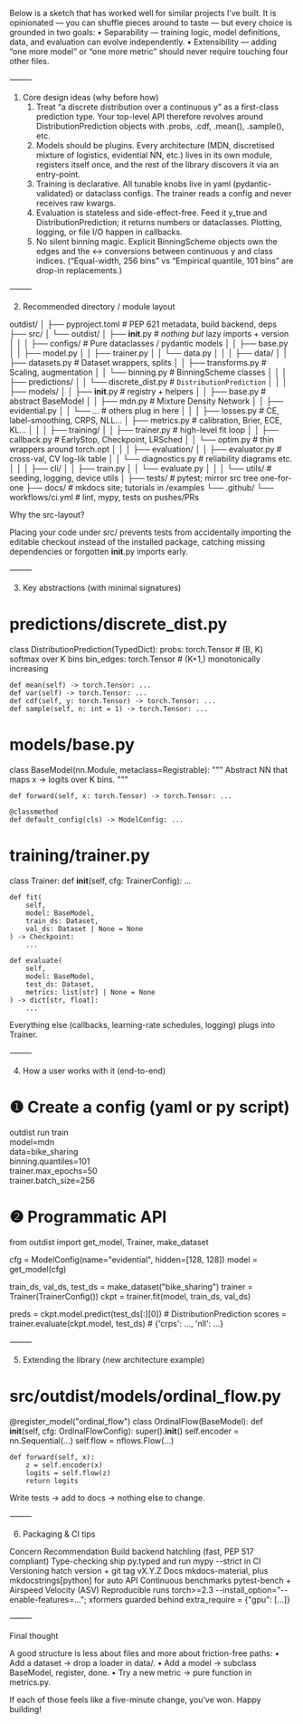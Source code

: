 Below is a sketch that has worked well for similar projects I’ve built. It is opinionated — you can shuffle pieces around to taste — but every choice is grounded in two goals:
	•	Separability — training logic, model definitions, data, and evaluation can evolve independently.
	•	Extensibility — adding “one more model” or “one more metric” should never require touching four other files.

⸻

1. Core design ideas (why before how)
	1.	Treat “a discrete distribution over a continuous y” as a first-class prediction type.
Your top-level API therefore revolves around DistributionPrediction objects with .probs, .cdf, .mean(), .sample(), etc.
	2.	Models should be plugins.
Every architecture (MDN, discretised mixture of logistics, evidential NN, etc.) lives in its own module, registers itself once, and the rest of the library discovers it via an entry-point.
	3.	Training is declarative.
All tunable knobs live in yaml (pydantic-validated) or dataclass configs. The trainer reads a config and never receives raw kwargs.
	4.	Evaluation is stateless and side-effect-free.
Feed it y_true and DistributionPrediction; it returns numbers or dataclasses. Plotting, logging, or file I/O happen in callbacks.
	5.	No silent binning magic.
Explicit BinningScheme objects own the edges and the ↔ conversions between continuous y and class indices.
(“Equal-width, 256 bins” vs “Empirical quantile, 101 bins” are drop-in replacements.)

⸻

2. Recommended directory / module layout

outdist/
│
├── pyproject.toml          # PEP 621 metadata, build backend, deps
├── src/
│   └── outdist/
│       ├── __init__.py     # *nothing but* lazy imports + version
│       │
│       ├── configs/        # Pure dataclasses / pydantic models
│       │   ├── base.py
│       │   ├── model.py
│       │   ├── trainer.py
│       │   └── data.py
│       │
│       ├── data/
│       │   ├── datasets.py     # Dataset wrappers, splits
│       │   ├── transforms.py   # Scaling, augmentation
│       │   └── binning.py      # BinningScheme classes
│       │
│       ├── predictions/
│       │   └── discrete_dist.py  # `DistributionPrediction`
│       │
│       ├── models/
│       │   ├── __init__.py       # registry + helpers
│       │   ├── base.py           # abstract BaseModel
│       │   ├── mdn.py            # Mixture Density Network
│       │   ├── evidential.py
│       │   └── ...               # others plug in here
│       │
│       ├── losses.py         # CE, label-smoothing, CRPS, NLL…
│       ├── metrics.py        # calibration, Brier, ECE, KL…
│       │
│       ├── training/
│       │   ├── trainer.py        # high-level fit loop
│       │   ├── callback.py       # EarlyStop, Checkpoint, LRSched
│       │   └── optim.py          # thin wrappers around torch.opt
│       │
│       ├── evaluation/
│       │   ├── evaluator.py      # cross-val, CV log-lik table
│       │   └── diagnostics.py    # reliability diagrams etc.
│       │
│       ├── cli/
│       │   ├── train.py
│       │   └── evaluate.py
│       │
│       └── utils/            # seeding, logging, device utils
│
├── tests/                   # pytest; mirror src tree one-for-one
├── docs/                    # mkdocs site; tutorials in /examples
└── .github/
    └── workflows/ci.yml     # lint, mypy, tests on pushes/PRs

Why the src-layout?

Placing your code under src/ prevents tests from accidentally importing the editable checkout instead of the installed package, catching missing dependencies or forgotten __init__.py imports early.

⸻

3. Key abstractions (with minimal signatures)

# predictions/discrete_dist.py
class DistributionPrediction(TypedDict):
    probs: torch.Tensor  # (B, K) softmax over K bins
    bin_edges: torch.Tensor  # (K+1,) monotonically increasing

    def mean(self) -> torch.Tensor: ...
    def var(self) -> torch.Tensor: ...
    def cdf(self, y: torch.Tensor) -> torch.Tensor: ...
    def sample(self, n: int = 1) -> torch.Tensor: ...

# models/base.py
class BaseModel(nn.Module, metaclass=Registrable):
    """
    Abstract NN that maps x -> logits over K bins.
    """

    def forward(self, x: torch.Tensor) -> torch.Tensor: ...

    @classmethod
    def default_config(cls) -> ModelConfig: ...

# training/trainer.py
class Trainer:
    def __init__(self, cfg: TrainerConfig):
        ...

    def fit(
        self,
        model: BaseModel,
        train_ds: Dataset,
        val_ds: Dataset | None = None
    ) -> Checkpoint:
        ...

    def evaluate(
        self,
        model: BaseModel,
        test_ds: Dataset,
        metrics: list[str] | None = None
    ) -> dict[str, float]:
        ...

Everything else (callbacks, learning-rate schedules, logging) plugs into Trainer.

⸻

4. How a user works with it (end-to-end)

# ❶ Create a config (yaml or py script)
outdist run train \
    model=mdn                      \
    data=bike_sharing              \
    binning.quantiles=101          \
    trainer.max_epochs=50          \
    trainer.batch_size=256

# ❷ Programmatic API
from outdist import get_model, Trainer, make_dataset

cfg = ModelConfig(name="evidential", hidden=[128, 128])
model = get_model(cfg)

train_ds, val_ds, test_ds = make_dataset("bike_sharing")
trainer = Trainer(TrainerConfig())
ckpt = trainer.fit(model, train_ds, val_ds)

preds = ckpt.model.predict(test_ds[:][0])         # DistributionPrediction
scores = trainer.evaluate(ckpt.model, test_ds)    # {'crps': …, 'nll': …}


⸻

5. Extending the library (new architecture example)

# src/outdist/models/ordinal_flow.py
@register_model("ordinal_flow")
class OrdinalFlow(BaseModel):
    def __init__(self, cfg: OrdinalFlowConfig):
        super().__init__()
        self.encoder = nn.Sequential(...)
        self.flow = nflows.Flow(...)

    def forward(self, x):
        z = self.encoder(x)
        logits = self.flow(z)
        return logits

Write tests → add to docs → nothing else to change.

⸻

6. Packaging & CI tips

Concern	Recommendation
Build backend	hatchling (fast, PEP 517 compliant)
Type-checking	ship py.typed and run mypy --strict in CI
Versioning	hatch version + git tag vX.Y.Z
Docs	mkdocs-material, plus mkdocstrings[python] for auto API
Continuous benchmarks	pytest-bench + Airspeed Velocity (ASV)
Reproducible runs	torch>=2.3 --install_option="--enable-features=..."; xformers guarded behind extra_require = {"gpu": [...]}


⸻

Final thought

A good structure is less about files and more about friction-free paths:
	•	Add a dataset → drop a loader in data/.
	•	Add a model → subclass BaseModel, register, done.
	•	Try a new metric → pure function in metrics.py.

If each of those feels like a five-minute change, you’ve won. Happy building!
